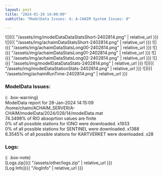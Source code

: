 ```yaml
---
layout: post
title: "2024-01-28 14:00:00"
subtitle: "ModelData Issues: 4; A-CHAIM System Issues: 0"

---
```


![]({{ "/assets/img/modelDataDataStatsShort-2402814.png" | relative_url }})
![]({{ "/assets/img/achaimDataStatsShort-2402814.png" | relative_url }})
![]({{ "/assets/img/achaimDataStatsLong00-2402814.png" | relative_url }})
![]({{ "/assets/img/achaimDataStatsLong01-2402814.png" | relative_url }})
![]({{ "/assets/img/achaimDataStatsLong02-2402814.png" | relative_url }})
![]({{ "/assets/img/modelDataDataStats-2402814.png" | relative_url }})
![]({{ "/assets/img/modelDataStationStats-2402814.png" | relative_url }})
![]({{ "/assets/img/achaimRunTime-2402814.png" | relative_url }})


### ModelData Issues:  
  
{: .box-warning}  
 ModelData report for 28-Jan-2024 14:15:09   
 /home/chaim/ACHAIM_SERVER/A-CHAIM/modelData/2024/028/14/modelData.mat   
 74.3498% of RIO absoprtion values are finite   
 0% of all possible stations for IONO were downloaded. x1933   
 0% of all possible stations for SENTINEL were downloaded. x1388   
 6.3545% of all possible stations for KARTVERKET were downloaded. x28   
  


### Logs:  
  
{: .box-note}  
[Logs.zip]({{ "/assets/other/logs.zip" | relative_url }})  
[Log Info]({{ "/logInfo" | relative_url }})  

